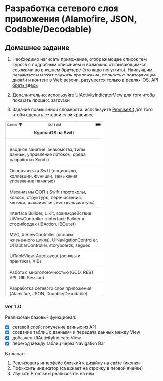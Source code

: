 # Разработка сетевого слоя приложения (Alamofire, JSON, Codable/Decodable) 

## Домашнее задание

1. Необходимо написать приложение, отображающее список тем курсов с подробным описанием и возможно открывающимися ссылками во внешнем браузере (это надо погуглить). Наилучшим результатом может служить приложение, полностью повторяющее дизайн и контент в [Web версии](https://altgo.altarix.org/public/event?id=F95908B6-492E-4D4A-B780-66E9DFE413E4), разумеется только в реалях iOS. [API брать здесь](https://altgo.altarix.org/api/event?id=F95908B6-492E-4D4A-B780-66E9DFE413E4)

2. Дополнительно: используйте UIActivityIndicatorView для того чтобы показать процесс загрузки

3. Задание повышанной сложности: используйте [PromiseKit](https://github.com/mxcl/PromiseKit) для того чтобы сделать сетевой слой красивее

![Demo](Altarix_Api_Homework.gif)

### ver 1.0
Реализован базовый функционал:
- [x] сетевой слой: получение данных из API
- [x] создание таблиц с данными и передача данных между View
- [x] добавлен UIActivityIndicatorView
- [x] переход между таблиц через Navigation Bar 

В планах:
1) Реализовать интерфейс близкий к дизайну на сайте (иконки)
2) Пофиксить индикатор (съезжает на строчку в первой ячейке)
3) Изучить Promise и реализовать на нëм
